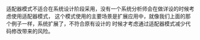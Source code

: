 适配器模式不适合在系统设计阶段采用，没有一个系统分析师会在做详设的时候考虑使用适配器模式，
这个模式使用的主要场景是扩展应用中，就像我们上面的那个例子一样，系统扩展了，不符合原有设计的
时候才考虑通过适配器模式减少代码修改带来的风险。

